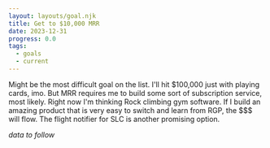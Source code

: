 ```yaml
---
layout: layouts/goal.njk
title: Get to $10,000 MRR
date: 2023-12-31
progress: 0.0
tags: 
  - goals
  - current
---
```


Might be the most difficult goal on the list. I'll hit $100,000 just with playing cards, imo. But MRR requires me to build some sort of subscription service, most likely. Right now I'm thinking Rock climbing gym software. If I build an amazing product that is very easy to switch and learn from RGP, the $$$ will flow. The flight notifier for SLC is another promising option.

*data to follow*

